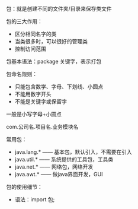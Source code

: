 包：就是创建不同的文件夹/目录来保存类文件

包的三大作用：

- 区分相同名字的类
- 当类很多时，可以很好的管理类
- 控制访问范围

包基本语法：package 关键字，表示打包

包命名规则：

- 只能包含数学、字母、下划线、小圆点
- 不能用数字开头
- 不能是关键字或保留字

一般是小写字母+小圆点

com.公司名.项目名.业务模块名

常用包：

- java.lang.* —— 基本包，默认引入，不需要在引入
- java.util.* —— 系统提供的工具包，工具类
- java.net.* —— 网络包，网络开发
- java.awt.* —— 做java界面开发，GUI

包的使用细节：

- 语法：import 包;
